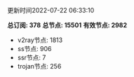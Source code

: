 更新时间2022-07-22 06:33:10

**总订阅: 378**
**总节点: 15501**
**有效节点: 2982**
- v2ray节点: 1813
- ss节点: 906
- ssr节点: 7
- trojan节点: 256
